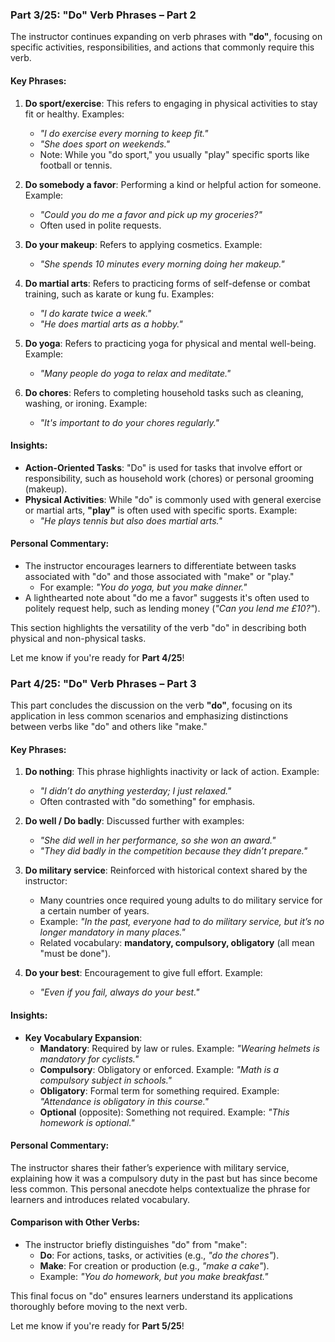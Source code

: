 ### Part 3/25: **"Do" Verb Phrases – Part 2**

The instructor continues expanding on verb phrases with **"do"**, focusing on specific activities, responsibilities, and actions that commonly require this verb.

#### Key Phrases:

1. **Do sport/exercise**: This refers to engaging in physical activities to stay fit or healthy. Examples:
    
    - _"I do exercise every morning to keep fit."_
    - _"She does sport on weekends."_
    - Note: While you "do sport," you usually "play" specific sports like football or tennis.
2. **Do somebody a favor**: Performing a kind or helpful action for someone. Example:
    
    - _"Could you do me a favor and pick up my groceries?"_
    - Often used in polite requests.
3. **Do your makeup**: Refers to applying cosmetics. Example:
    
    - _"She spends 10 minutes every morning doing her makeup."_
4. **Do martial arts**: Refers to practicing forms of self-defense or combat training, such as karate or kung fu. Examples:
    
    - _"I do karate twice a week."_
    - _"He does martial arts as a hobby."_
5. **Do yoga**: Refers to practicing yoga for physical and mental well-being. Example:
    
    - _"Many people do yoga to relax and meditate."_
6. **Do chores**: Refers to completing household tasks such as cleaning, washing, or ironing. Example:
    
    - _"It's important to do your chores regularly."_

#### Insights:

- **Action-Oriented Tasks**: "Do" is used for tasks that involve effort or responsibility, such as household work (chores) or personal grooming (makeup).
- **Physical Activities**: While "do" is commonly used with general exercise or martial arts, **"play"** is often used with specific sports. Example:
    - _"He plays tennis but also does martial arts."_

#### Personal Commentary:

- The instructor encourages learners to differentiate between tasks associated with "do" and those associated with "make" or "play."
    - For example: _"You do yoga, but you make dinner."_
- A lighthearted note about "do me a favor" suggests it's often used to politely request help, such as lending money (_"Can you lend me £10?"_).

This section highlights the versatility of the verb "do" in describing both physical and non-physical tasks.

Let me know if you're ready for **Part 4/25**!

### Part 4/25: **"Do" Verb Phrases – Part 3**

This part concludes the discussion on the verb **"do"**, focusing on its application in less common scenarios and emphasizing distinctions between verbs like "do" and others like "make."

#### Key Phrases:

1. **Do nothing**: This phrase highlights inactivity or lack of action. Example:
    
    - _"I didn’t do anything yesterday; I just relaxed."_
    - Often contrasted with "do something" for emphasis.
2. **Do well / Do badly**: Discussed further with examples:
    
    - _"She did well in her performance, so she won an award."_
    - _"They did badly in the competition because they didn’t prepare."_
3. **Do military service**: Reinforced with historical context shared by the instructor:
    
    - Many countries once required young adults to do military service for a certain number of years.
    - Example: _"In the past, everyone had to do military service, but it’s no longer mandatory in many places."_
    - Related vocabulary: **mandatory, compulsory, obligatory** (all mean "must be done").
4. **Do your best**: Encouragement to give full effort. Example:
    
    - _"Even if you fail, always do your best."_

#### Insights:

- **Key Vocabulary Expansion**:
    - **Mandatory**: Required by law or rules. Example: _"Wearing helmets is mandatory for cyclists."_
    - **Compulsory**: Obligatory or enforced. Example: _"Math is a compulsory subject in schools."_
    - **Obligatory**: Formal term for something required. Example: _"Attendance is obligatory in this course."_
    - **Optional** (opposite): Something not required. Example: _"This homework is optional."_

#### Personal Commentary:

The instructor shares their father’s experience with military service, explaining how it was a compulsory duty in the past but has since become less common. This personal anecdote helps contextualize the phrase for learners and introduces related vocabulary.

#### Comparison with Other Verbs:

- The instructor briefly distinguishes "do" from "make":
    - **Do**: For actions, tasks, or activities (e.g., _"do the chores"_).
    - **Make**: For creation or production (e.g., _"make a cake"_).
    - Example: _"You do homework, but you make breakfast."_

This final focus on "do" ensures learners understand its applications thoroughly before moving to the next verb.

Let me know if you're ready for **Part 5/25**!